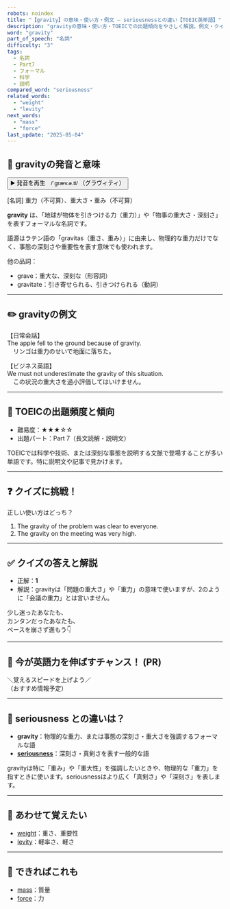 ```yaml
---
robots: noindex
title: "【gravity】の意味・使い方・例文 ― seriousnessとの違い【TOEIC英単語】"
description: "gravityの意味・使い方・TOEICでの出題傾向をやさしく解説。例文・クイズ付きでseriousnessとの違いもわかりやすく学べます。"
word: "gravity"
part_of_speech: "名詞"
difficulty: "3"
tags:
  - 名詞
  - Part7
  - フォーマル
  - 科学
  - 説明
compared_word: "seriousness"
related_words:
  - "weight"
  - "levity"
next_words:
  - "mass"
  - "force"
last_update: "2025-05-04"
---
```


## 🔰 gravityの発音と意味

<button class="play-audio" onclick="playTTS('gravity')">
  <span class="play-audio-main">
    ▶️ 発音を再生　/ˈɡræv.ə.ti/
  </span>
  <span class="play-audio-sub">
    （グラヴィティ）
  </span>
</button>

[名詞] 重力（不可算）、重大さ・重み（不可算）

**gravity** は、「地球が物体を引きつける力（重力）」や「物事の重大さ・深刻さ」を表すフォーマルな名詞です。

語源はラテン語の「gravitas（重さ、重み）」に由来し、物理的な重力だけでなく、事態の深刻さや重要性を表す意味でも使われます。

他の品詞：  
- grave：重大な、深刻な（形容詞）
- gravitate：引き寄せられる、引きつけられる（動詞）

---

## ✏️ gravityの例文

【日常会話】  
The apple fell to the ground because of gravity.  
　リンゴは重力のせいで地面に落ちた。

【ビジネス英語】  
We must not underestimate the gravity of this situation.  
　この状況の重大さを過小評価してはいけません。

---

## 🎯 TOEICの出題頻度と傾向

- 難易度：★★★☆☆
- 出題パート：Part 7（長文読解・説明文）

TOEICでは科学や技術、または深刻な事態を説明する文脈で登場することが多い単語です。特に説明文や記事で見かけます。

---

## ❓ クイズに挑戦！

正しい使い方はどっち？

1. The gravity of the problem was clear to everyone.  
2. The gravity on the meeting was very high.

---

## ✅ クイズの答えと解説

- 正解：**1**
- 解説：gravityは「問題の重大さ」や「重力」の意味で使いますが、2のように「会議の重力」とは言いません。

少し迷ったあなたも、  
カンタンだったあなたも、  
ペースを崩さず進もう👇️

---

## 🚀 今が英語力を伸ばすチャンス！ (PR)

<div class="info-center">
＼覚えるスピードを上げよう／<br>  
（おすすめ情報予定）
</div>

---

## 🤔  seriousness との違いは？

- **gravity**：物理的な重力、または事態の深刻さ・重大さを強調するフォーマルな語
- **[seriousness](/word/seriousness/)**：深刻さ・真剣さを表す一般的な語

gravityは特に「重み」や「重大性」を強調したいときや、物理的な「重力」を指すときに使います。seriousnessはより広く「真剣さ」や「深刻さ」を表します。

---

## 🧩 あわせて覚えたい

- [weight](/word/weight/)：重さ、重要性
- [levity](/word/levity/)：軽率さ、軽さ

---

## 📖 できればこれも

- [mass](/word/mass/)：質量
- [force](/word/force/)：力

<!-- cvid: aid18_bid17 -->

